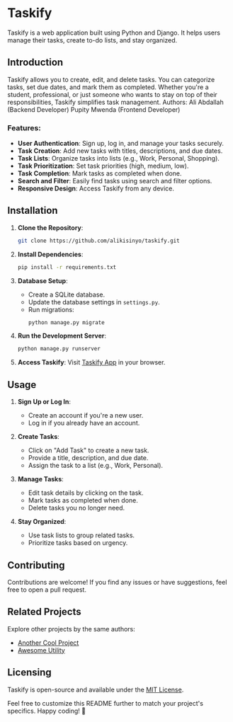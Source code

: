 # Taskify

Taskify is a web application built using Python and Django. It helps users manage their tasks, create to-do lists, and stay organized.

## Introduction

Taskify allows you to create, edit, and delete tasks. You can categorize tasks, set due dates, and mark them as completed. Whether you're a student, professional, or just someone who wants to stay on top of their responsibilities, Taskify simplifies task management.
Authors:
Ali Abdallah (Backend Developer) 
Pupity Mwenda (Frontend Developer) 

### Features:

- **User Authentication**: Sign up, log in, and manage your tasks securely.
- **Task Creation**: Add new tasks with titles, descriptions, and due dates.
- **Task Lists**: Organize tasks into lists (e.g., Work, Personal, Shopping).
- **Task Prioritization**: Set task priorities (high, medium, low).
- **Task Completion**: Mark tasks as completed when done.
- **Search and Filter**: Easily find tasks using search and filter options.
- **Responsive Design**: Access Taskify from any device.

## Installation

1. **Clone the Repository**:
   ```bash
   git clone https://github.com/alikisinyo/taskify.git
   ```

2. **Install Dependencies**:
   ```bash
   pip install -r requirements.txt
   ```

3. **Database Setup**:
   - Create a SQLite database.
   - Update the database settings in `settings.py`.
   - Run migrations:
     ```bash
     python manage.py migrate
     ```

4. **Run the Development Server**:
   ```bash
   python manage.py runserver
   ```

5. **Access Taskify**:
   Visit [Taskify App](https://your-taskify-app-url.com) in your browser.

## Usage

1. **Sign Up or Log In**:
   - Create an account if you're a new user.
   - Log in if you already have an account.

2. **Create Tasks**:
   - Click on "Add Task" to create a new task.
   - Provide a title, description, and due date.
   - Assign the task to a list (e.g., Work, Personal).

3. **Manage Tasks**:
   - Edit task details by clicking on the task.
   - Mark tasks as completed when done.
   - Delete tasks you no longer need.

4. **Stay Organized**:
   - Use task lists to group related tasks.
   - Prioritize tasks based on urgency.

## Contributing

Contributions are welcome! If you find any issues or have suggestions, feel free to open a pull request.

## Related Projects

Explore other projects by the same authors:

- [Another Cool Project](https://github.com/your-username/another-cool-project)
- [Awesome Utility](https://github.com/your-username/awesome-utility)

## Licensing

Taskify is open-source and available under the [MIT License](LICENSE).

Feel free to customize this README further to match your project's specifics. Happy coding! 🚀
